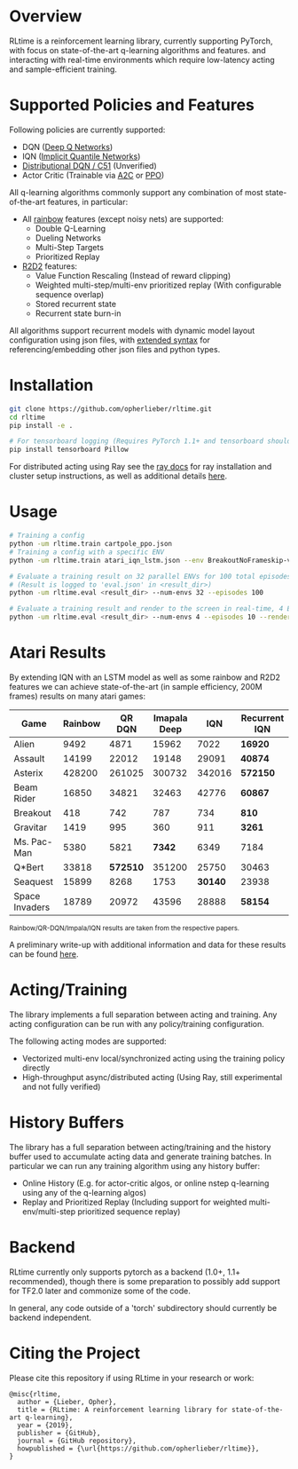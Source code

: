 # Overview
RLtime is a reinforcement learning library, currently supporting PyTorch, with focus on state-of-the-art q-learning algorithms and features. and interacting with real-time environments which require low-latency acting and sample-efficient training.


# Supported Policies and Features
Following policies are currently supported:
- DQN ([Deep Q Networks](https://arxiv.org/abs/1312.5602))
- IQN ([Implicit Quantile Networks](https://arxiv.org/abs/1806.06923))
- [Distributional DQN / C51](https://arxiv.org/abs/1707.06887) (Unverified)
- Actor Critic (Trainable via [A2C](https://arxiv.org/abs/1602.01783) or [PPO](https://arxiv.org/abs/1707.06347))

All q-learning algorithms commonly support any combination of most state-of-the-art
features, in particular:
- All [rainbow](https://arxiv.org/abs/1710.02298) features (except noisy nets) are supported:
    - Double Q-Learning
    - Dueling Networks
    - Multi-Step Targets
    - Prioritized Replay
- [R2D2](https://openreview.net/pdf?id=r1lyTjAqYX) features:
    - Value Function Rescaling (Instead of reward clipping)
    - Weighted multi-step/multi-env prioritized replay (With configurable sequence overlap)
    - Stored recurrent state
    - Recurrent state burn-in

All algorithms support recurrent models with dynamic model layout configuration using json files, with [extended syntax](https://github.com/opherlieber/rltime/blob/master/docs/json_syntax.md) for referencing/embedding other json files and python types.

# Installation
```bash
git clone https://github.com/opherlieber/rltime.git
cd rltime
pip install -e .

# For tensorboard logging (Requires PyTorch 1.1+ and tensorboard should be at least version 1.14)
pip install tensorboard Pillow
```
For distributed acting using Ray see the [ray docs](https://ray.readthedocs.io/en/latest/installation.html) for ray installation and cluster setup instructions, as well as additional details [here](https://github.com/opherlieber/rltime/blob/master/docs/distributed_acting.md).



# Usage
```bash
# Training a config
python -um rltime.train cartpole_ppo.json
# Training a config with a specific ENV
python -um rltime.train atari_iqn_lstm.json --env BreakoutNoFrameskip-v4

# Evaluate a training result on 32 parallel ENVs for 100 total episodes
# (Result is logged to 'eval.json' in <result_dir>)
python -um rltime.eval <result_dir> --num-envs 32 --episodes 100

# Evaluate a training result and render to the screen in real-time, 4 ENVs tiled
python -um rltime.eval <result_dir> --num-envs 4 --episodes 10 --render
```

# Atari Results
By extending IQN with an LSTM model as well as some rainbow and R2D2 features
we can achieve state-of-the-art (in sample efficiency, 200M frames) results on
many atari games:

|Game|Rainbow|QR DQN|Imapala Deep|IQN|Recurrent IQN|
|----|----|----|----|----|----|
|Alien|9492|4871|15962|7022|**16920**|
|Assault|14199|22012|19148|29091|**40874**|
|Asterix|428200|261025|300732|342016|**572150**|
|Beam Rider|16850|34821|32463|42776|**60867**|
|Breakout|418|742|787|734|**810**|
|Gravitar|1419|995|360|911|**3261**|
|Ms. Pac-Man|5380|5821|**7342**|6349|7184|
|Q*Bert|33818|**572510**|351200|25750|30463|
|Seaquest|15899|8268|1753|**30140**|23938|
|Space Invaders|18789|20972|43596|28888|**58154**|


<sup>Rainbow/QR-DQN/Impala/IQN results are taken from the respective papers.</sup>

A preliminary write-up with additional information and data for these results can be found [here](https://github.com/opherlieber/rltime/blob/master/docs/atari_iqn_lstm.md).

# Acting/Training
The library implements a full separation between acting and training. Any
acting configuration can be run with any policy/training configuration.

The following acting modes are supported:
- Vectorized multi-env local/synchronized acting using the training policy directly
- High-throughput async/distributed acting (Using Ray, still experimental and not fully verified)

# History Buffers
The library has a full separation between acting/training and the history buffer used to accumulate acting data and generate training batches. In particular we can run any training algorithm using any history buffer:
- Online History (E.g. for actor-critic algos, or online nstep q-learning using any of the q-learning algos)
- Replay and Prioritized Replay (Including support for weighted multi-env/multi-step prioritized sequence replay)

# Backend
RLtime currently only supports pytorch as a backend (1.0+, 1.1+ recommended), though there is some preparation to possibly add support for TF2.0 later and commonize some of the code.

In general, any code outside of a 'torch' subdirectory should currently be backend independent.

# Citing the Project
Please cite this repository if using RLtime in your research or work:

```
@misc{rltime,
  author = {Lieber, Opher},
  title = {RLtime: A reinforcement learning library for state-of-the-art q-learning},
  year = {2019},
  publisher = {GitHub},
  journal = {GitHub repository},
  howpublished = {\url{https://github.com/opherlieber/rltime}},
}
```